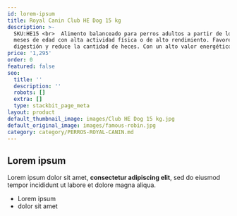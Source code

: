 ```yaml
---
id: lorem-ipsum
title: Royal Canin Club HE Dog 15 kg
description: >-
  SKU:HE15 <br>  Alimento balanceado para perros adultos a partir de los 12
  meses de edad con alta actividad física o de alto rendimiento. Favorece la
  digestión y reduce la cantidad de heces. Con un alto valor energético.
price: '1,295'
order: 0
featured: false
seo:
  title: ''
  description: ''
  robots: []
  extra: []
  type: stackbit_page_meta
layout: product
default_thumbnail_image: images/Club HE Dog 15 kg.jpg
default_original_image: images/famous-robin.jpg
category: category/PERROS-ROYAL-CANIN.md
---
```

## Lorem ipsum

Lorem ipsum dolor sit amet, **consectetur adipiscing elit**, sed do eiusmod tempor incididunt ut labore et dolore magna aliqua.

- Lorem ipsum
- dolor sit amet